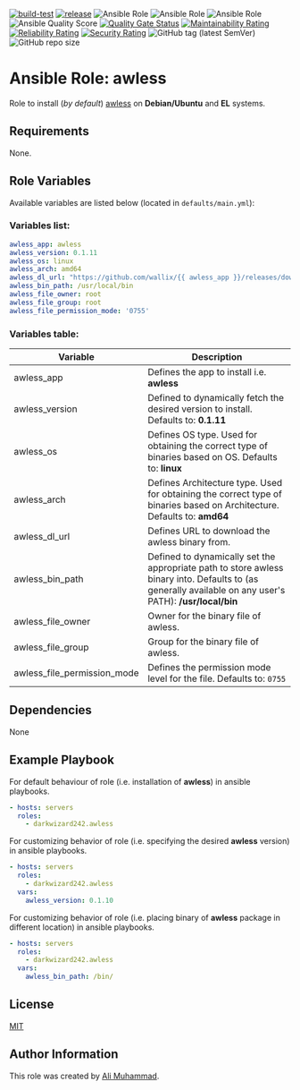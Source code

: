 [![build-test](https://github.com/darkwizard242/ansible-role-awless/workflows/build-and-test/badge.svg?branch=master)](https://github.com/darkwizard242/ansible-role-awless/actions?query=workflow%3Abuild-and-test) [![release](https://github.com/darkwizard242/ansible-role-awless/workflows/release/badge.svg)](https://github.com/darkwizard242/ansible-role-awless/actions?query=workflow%3Arelease) ![Ansible Role](https://img.shields.io/ansible/role/47541?color=dark%20green%20) ![Ansible Role](https://img.shields.io/ansible/role/47541?color=dark%20green%20) ![Ansible Role](https://img.shields.io/ansible/role/d/47541?label=role%20downloads) ![Ansible Quality Score](https://img.shields.io/ansible/quality/47541?label=ansible%20quality%20score) [![Quality Gate Status](https://sonarcloud.io/api/project_badges/measure?project=ansible-role-awless&metric=alert_status)](https://sonarcloud.io/dashboard?id=ansible-role-awless) [![Maintainability Rating](https://sonarcloud.io/api/project_badges/measure?project=ansible-role-awless&metric=sqale_rating)](https://sonarcloud.io/dashboard?id=ansible-role-awless) [![Reliability Rating](https://sonarcloud.io/api/project_badges/measure?project=ansible-role-awless&metric=reliability_rating)](https://sonarcloud.io/dashboard?id=ansible-role-awless) [![Security Rating](https://sonarcloud.io/api/project_badges/measure?project=ansible-role-awless&metric=security_rating)](https://sonarcloud.io/dashboard?id=ansible-role-awless) ![GitHub tag (latest SemVer)](https://img.shields.io/github/tag/darkwizard242/ansible-role-awless?label=release) ![GitHub repo size](https://img.shields.io/github/repo-size/darkwizard242/ansible-role-awless?color=orange&style=flat-square)

# Ansible Role: awless

Role to install (_by default_) [awless](https://github.com/wallix/awless) on **Debian/Ubuntu** and **EL** systems.

## Requirements

None.

## Role Variables

Available variables are listed below (located in `defaults/main.yml`):

### Variables list:

```yaml
awless_app: awless
awless_version: 0.1.11
awless_os: linux
awless_arch: amd64
awless_dl_url: "https://github.com/wallix/{{ awless_app }}/releases/download/v{{ awless_version }}/{{ awless_app }}-{{ awless_os }}-{{ awless_arch }}.tar.gz"
awless_bin_path: /usr/local/bin
awless_file_owner: root
awless_file_group: root
awless_file_permission_mode: '0755'
```

### Variables table:

Variable                    | Description
--------------------------- | --------------------------------------------------------------------------------------------------------------------------------------------------------
awless_app                  | Defines the app to install i.e. **awless**
awless_version              | Defined to dynamically fetch the desired version to install. Defaults to: **0.1.11**
awless_os                   | Defines OS type. Used for obtaining the correct type of binaries based on OS. Defaults to: **linux**
awless_arch                 | Defines Architecture type. Used for obtaining the correct type of binaries based on Architecture. Defaults to: **amd64**
awless_dl_url               | Defines URL to download the awless binary from.
awless_bin_path             | Defined to dynamically set the appropriate path to store awless binary into. Defaults to (as generally available on any user's PATH): **/usr/local/bin**
awless_file_owner           | Owner for the binary file of awless.
awless_file_group           | Group for the binary file of awless.
awless_file_permission_mode | Defines the permission mode level for the file. Defaults to: `0755`

## Dependencies

None

## Example Playbook

For default behaviour of role (i.e. installation of **awless**) in ansible playbooks.

```yaml
- hosts: servers
  roles:
    - darkwizard242.awless
```

For customizing behavior of role (i.e. specifying the desired **awless** version) in ansible playbooks.

```yaml
- hosts: servers
  roles:
    - darkwizard242.awless
  vars:
    awless_version: 0.1.10
```

For customizing behavior of role (i.e. placing binary of **awless** package in different location) in ansible playbooks.

```yaml
- hosts: servers
  roles:
    - darkwizard242.awless
  vars:
    awless_bin_path: /bin/
```

## License

[MIT](https://github.com/darkwizard242/ansible-role-awless/blob/master/LICENSE)

## Author Information

This role was created by [Ali Muhammad](https://www.alimuhammad.dev/).

